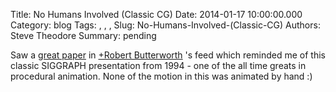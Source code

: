 Title: No Humans Involved (Classic CG)
Date: 2014-01-17 10:00:00.000
Category: blog
Tags: , , , 
Slug: No-Humans-Involved-(Classic-CG)
Authors: Steve Theodore
Summary: pending

Saw a [great paper](http://www.staff.science.uu.nl/~geijt101/papers/SA2013/) in [+Robert Butterworth](https://plus.google.com/116275833090172173559) 's feed which reminded me of this classic SIGGRAPH presentation from 1994 - one of the all time greats in procedural animation.  None of the motion in this was animated by hand :)   
  


